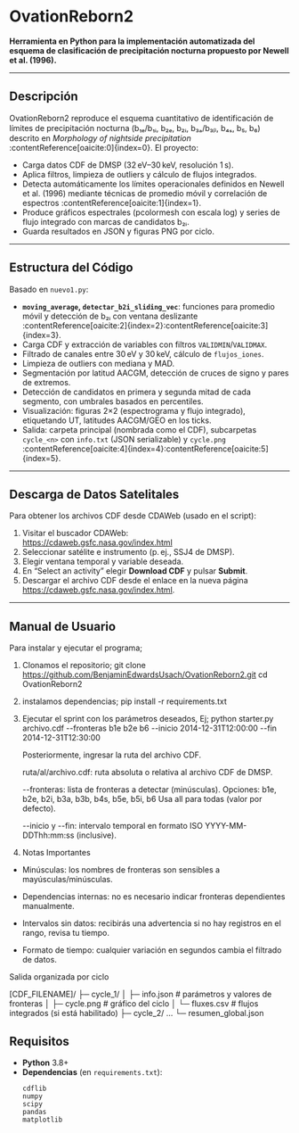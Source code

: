 # OvationReborn2

**Herramienta en Python para la implementación automatizada del esquema de clasificación de precipitación nocturna propuesto por Newell et al. (1996).**

---

## Descripción

OvationReborn2 reproduce el esquema cuantitativo de identificación de límites de precipitación nocturna (b₁ₑ/b₁ᵢ, b₂ₑ, b₂ᵢ, b₃ₐ/b₃ᵦ, b₄ₛ, b₅, b₆) descrito en *Morphology of nightside precipitation* :contentReference[oaicite:0]{index=0}. El proyecto:

- Carga datos CDF de DMSP (32 eV–30 keV, resolución 1 s).  
- Aplica filtros, limpieza de outliers y cálculo de flujos integrados.  
- Detecta automáticamente los límites operacionales definidos en Newell et al. (1996) mediante técnicas de promedio móvil y correlación de espectros :contentReference[oaicite:1]{index=1}.  
- Produce gráficos espectrales (pcolormesh con escala log) y series de flujo integrado con marcas de candidatos b₂ᵢ.  
- Guarda resultados en JSON y figuras PNG por ciclo.

---

## Estructura del Código

Basado en `nuevo1.py`:

- **`moving_average`, `detectar_b2i_sliding_vec`**: funciones para promedio móvil y detección de b₂ᵢ con ventana deslizante :contentReference[oaicite:2]{index=2}:contentReference[oaicite:3]{index=3}.  
- Carga CDF y extracción de variables con filtros `VALIDMIN`/`VALIDMAX`.  
- Filtrado de canales entre 30 eV y 30 keV, cálculo de `flujos_iones`.  
- Limpieza de outliers con mediana y MAD.  
- Segmentación por latitud AACGM, detección de cruces de signo y pares de extremos.  
- Detección de candidatos en primera y segunda mitad de cada segmento, con umbrales basados en percentiles.  
- Visualización: figuras 2×2 (espectrograma y flujo integrado), etiquetando UT, latitudes AACGM/GEO en los ticks.  
- Salida: carpeta principal (nombrada como el CDF), subcarpetas `cycle_<n>` con `info.txt` (JSON serializable) y `cycle.png` :contentReference[oaicite:4]{index=4}:contentReference[oaicite:5]{index=5}.

---

## Descarga de Datos Satelitales

Para obtener los archivos CDF desde CDAWeb (usado en el script):

1. Visitar el buscador CDAWeb:  
   https://cdaweb.gsfc.nasa.gov/index.html  
2. Seleccionar satélite e instrumento (p. ej., SSJ4 de DMSP).  
3. Elegir ventana temporal y variable deseada.  
4. En “Select an activity” elegir **Download CDF** y pulsar **Submit**.  
5. Descargar el archivo CDF desde el enlace en la nueva página https://cdaweb.gsfc.nasa.gov/index.html.

---

## Manual de Usuario

Para instalar y ejecutar el programa;

1. Clonamos el repositorio;
   git clone https://github.com/BenjaminEdwardsUsach/OvationReborn2.git
   cd OvationReborn2
2. instalamos dependencias;
   pip install -r requirements.txt
3. Ejecutar el sprint con los parámetros deseados, Ej;
   python starter.py archivo.cdf --fronteras b1e b2e b6 --inicio 2014-12-31T12:00:00 --fin 2014-12-31T12:30:00

   Posteriormente, ingresar la ruta del archivo CDF.

   ruta/al/archivo.cdf: ruta absoluta o relativa al archivo CDF de DMSP.
   
   --fronteras: lista de fronteras a detectar (minúsculas). Opciones:
   b1e, b2e, b2i, b3a, b3b, b4s, b5e, b5i, b6
   Usa all para todas (valor por defecto).

   --inicio y --fin: intervalo temporal en formato ISO YYYY-MM-DDThh:mm:ss (inclusive).

 4. Notas Importantes
   - Minúsculas: los nombres de fronteras son sensibles a mayúsculas/minúsculas.
   
   - Dependencias internas: no es necesario indicar fronteras dependientes manualmente.
   
   - Intervalos sin datos: recibirás una advertencia si no hay registros en el rango, revisa tu tiempo.
   
   - Formato de tiempo: cualquier variación en segundos cambia el filtrado de datos.
   
   Salida organizada por ciclo

[CDF_FILENAME]/
├─ cycle_1/
│   ├─ info.json      # parámetros y valores de fronteras
│   ├─ cycle.png      # gráfico del ciclo
│   └─ fluxes.csv     # flujos integrados (si está habilitado)
├─ cycle_2/ …
└─ resumen_global.json
   
## Requisitos

- **Python** 3.8+  
- **Dependencias** (en `requirements.txt`):  
  ```text
  cdflib
  numpy
  scipy
  pandas
  matplotlib
